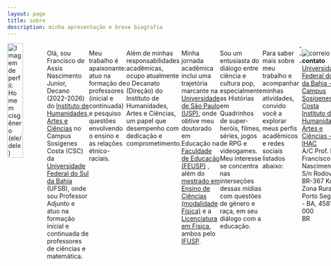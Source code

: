 ```yaml
---
layout: page
title: sobre
description: minha apresentação e breve biografia
---
```


<div style="display: flex; align-items: flex-start;">
  <img src="https://itxesco.github.io/imagens/perfil/perfil_2.jpg" alt="Imagem de perfil: Homem cisgênero (ele/dele)" style="width: 50%; margin-right: 20px;">


Olá, sou Francisco de Assis Nascimento Junior, Decano (2022-2026) do <a href="https://www.ufsb.edu.br/ihac/"> Instituto de Humanidades, Artes e Ciências</a> no Campus Sosígenes Costa (CSC) da <a href="https://ufsb.edu.br/">Universidade Federal do Sul da Bahia</a> (UFSB), onde sou Professor Adjunto e atuo na formação inicial e continuada de professores de ciências e matemática.

Meu trabalho é apaixonante: atuo na formação de professores (inicial e continuada) e pesquiso questões envolvendo o ensino e as relações étnico-raciais.

Além de minhas responsabilidades acadêmicas, ocupo atualmente o Decanato (Direção) do Instituto de Humanidades, Artes e Ciências, um papel que desempenho com dedicação e comprometimento.

Minha jornada acadêmica inclui uma trajetória marcante na <a href="https://www5.usp.br/">Universidade de São Paulo (USP)</a>, onde obtive meu doutorado em Educação na <a href="https://www4.fe.usp.br/">Faculdade de Educação (FEUSP)</a> , além do <a href="https://portal.if.usp.br/piec/">mestrado em Ensino de Ciências (modalidade Física)</a> e a <a href="https://portal.if.usp.br/cg/licenciatura-em-fisica">Licenciatura em Física</a>, ambos pelo <a href="https://portal.if.usp.br/ifusp/">IFUSP</a>.

Sou um entusiasta do diálogo entre ciência e cultura pop, especialmente as Histórias em Quadrinhos de super-heróis, filmes, séries, jogos de RPG e videogames. Meu interesse se concentra nas interseções dessas mídias com questões de gênero e raça, em seu diálogo com a educação.

Para saber mais sobre meu trabalho e acompanhar minhas atividades, convido você a explorar meus perfis acadêmicos e redes sociais listados abaixo:


<table>
  <tr>
    <th>Perfis acadêmicos</th>
    <th>Redes sociais</th>
  </tr>
  <tr>
    <td><a href="http://lattes.cnpq.br/1942359141745184"><img src="https://itxesco.github.io/imagens/icones/icons16/lattes-icon.png" alt="lattes"></a></td>
    <td><a href="https://www.instagram.com/gtf.nascimento"><img src="https://itxesco.github.io/imagens/icones/icons16/instagram-icon.png" alt="instagram"></a></td>
  </tr>
  <tr>
    <td><a href="https://sig.ufsb.edu.br/sigaa/public/docente/portal.jsf?siape=1085938"><img src="https://itxesco.github.io/imagens/icones/icons16/ufsb-icon.jpg" alt="SigaA"></a></td>
    <td><a href="https://www.goodreads.com/user/show/51497119-francisco-nascimento"><img src="https://itxesco.github.io/imagens/icones/icons16/goodreads-icon.png" alt="goodreads"></a></td>
  </tr>
  <tr>
    <td><a href="https://www.researchgate.net/profile/Francisco_Nascimento24"><img src="https://itxesco.github.io/imagens/icones/icons16/researchgate-icon.png" alt="researchgate"></a></td>
    <td><a href="https://twitch.tv/itxesco"><img src="https://itxesco.github.io/imagens/icones/icons16/twitch-icon.png" alt="twitch"></a></td>
  </tr>
  <tr>
    <td><a href="https://ufsb.academia.edu/FranciscoNascimento"><img src="https://itxesco.github.io/imagens/icones/icons16/academia-edu-icon.png" alt="academia.edu"></a></td>
    <td><a href="https://www.youtube.com/channel/UCqWEN6uuwiohJY8qv9e7Ddg"><img src="https://itxesco.github.io/imagens/icones/icons16/youtube-icon.png" alt="youtube"></a></td>
  </tr>
  <tr>
    <td><a href="https://scholar.google.com.br/citations?user=H8peemwAAAAJ&hl=en"><img src="https://itxesco.github.io/imagens/icones/icons16/google-scholar-icon.png" alt="google acadêmico"></a></td>
    <td><a href="https://twitter.com/itxesco"><img src="https://itxesco.github.io/imagens/icones/icons16/twitter-icon.png" alt="twitter"></a></td>
  </tr>
  <tr>
    <td><a href="https://orcid.org/0000-0003-0587-8392"><img src="https://itxesco.github.io/imagens/icones/icons16/orcid-icon.png" alt="orcid"></a></td>
    <td></td>
  </tr>
</table>
---

![correio](https://itxesco.github.io/imagens/icones/icons16/correio-icon.png) **contato**  
[Universidade Federal do Sul da Bahia - Campus Sosígenes Costa](https://ufsb.edu.br)  
[Instituto de Humanidades, Artes e Ciências - IHAC](https://www.ufsb.edu.br/ihac/ihac-csc)  
A/C Prof. Dr. Francisco Nascimento  
S/n Rodovia BR-367 Km 10 Zona Rural  
Porto Seguro - BA, 45810-000  
BR

---

![fone](https://itxesco.github.io/imagens/icones/icons16/phone-icon.png) (73) 3288-8400 (Secretaria Executiva do IHAC - CSC)
